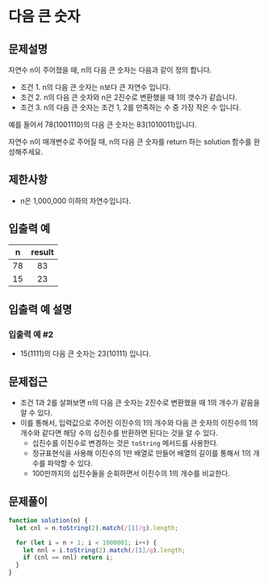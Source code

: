 # 다음 큰 숫자

## 문제설명

자연수 n이 주어졌을 때, n의 다음 큰 숫자는 다음과 같이 정의 합니다.

- 조건 1. n의 다음 큰 숫자는 n보다 큰 자연수 입니다.
- 조건 2. n의 다음 큰 숫자와 n은 2진수로 변환했을 때 1의 갯수가 같습니다.
- 조건 3. n의 다음 큰 숫자는 조건 1, 2를 만족하는 수 중 가장 작은 수 입니다.

예를 들어서 78(1001110)의 다음 큰 숫자는 83(1010011)입니다.

자연수 n이 매개변수로 주어질 때, n의 다음 큰 숫자를 return 하는 solution 함수를 완성해주세요.

## 제한사항

- n은 1,000,000 이하의 자연수입니다.

## 입출력 예

|  n  | result |
| :-: | :----: |
| 78  |   83   |
| 15  |   23   |

## 입출력 예 설명

### 입출력 예 #2

- 15(1111)의 다음 큰 숫자는 23(10111) 입니다.

## 문제접근

- 조건 1과 2를 살펴보면 n의 다음 큰 숫자는 2진수로 변환했을 때 1의 개수가 같음을 알 수 있다.
- 이를 통해서, 입력값으로 주어진 이진수의 1의 개수와 다음 큰 숫자의 이진수의 1의 개수와 같다면 해당 수의 십진수를 반환하면 된다는 것을 알 수 있다.
  - 십진수를 이진수로 변경하는 것은 `toString` 메서드를 사용한다.
  - 정규표현식을 사용해 이진수의 1만 배열로 만들어 배열의 길이를 통해서 1의 개수를 파악할 수 있다.
  - 100만까지의 십진수들을 순회하면서 이진수의 1의 개수를 비교한다.

## 문제풀이

```js
function solution(n) {
  let cnl = n.toString(2).match(/[1]/g).length;

  for (let i = n + 1; i < 1000001; i++) {
    let nnl = i.toString(2).match(/[1]/g).length;
    if (cnl == nnl) return i;
  }
}
```
